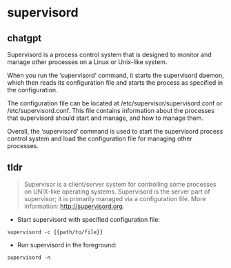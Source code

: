 # supervisord 
## chatgpt 
Supervisord is a process control system that is designed to monitor and manage other processes on a Linux or Unix-like system. 

When you run the ‘supervisord’ command, it starts the supervisord daemon, which then reads its configuration file and starts the process as specified in the configuration. 

The configuration file can be located at /etc/supervisor/supervisord.conf or /etc/supervisord.conf. This file contains information about the processes that supervisord should start and manage, and how to manage them. 

Overall, the ‘supervisord’ command is used to start the supervisord process control system and load the configuration file for managing other processes. 

## tldr 
 
> Supervisor is a client/server system for controlling some processes on UNIX-like operating systems.
> Supervisord is the server part of supervisor; it is primarily managed via a configuration file.
> More information: <http://supervisord.org>.

- Start supervisord with specified configuration file:

`supervisord -c {{path/to/file}}`

- Run supervisord in the foreground:

`supervisord -n`
